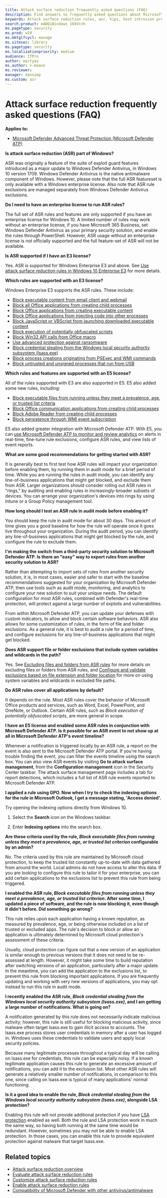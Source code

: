 ```yaml
---
title: Attack surface reduction frequently asked questions (FAQ)
description: Find answers to frequently asked questions about Microsoft Defender ATP's attack surface reduction rules.
keywords: Attack surface reduction rules, asr, hips, host intrusion prevention system, protection rules, anti-exploit, antiexploit, exploit, infection prevention, Microsoft Defender Advanced Threat Protection, Microsoft Defender ATP
search.product: eADQiWindows 10XVcnh
ms.pagetype: security
ms.prod: w10
ms.mktglfcycl: manage
ms.sitesec: library
ms.pagetype: security
ms.localizationpriority: medium
audience: ITPro
author: martyav
ms.author: v-maave
ms.reviewer: 
manager: dansimp
ms.custom: asr
---
```


# Attack surface reduction frequently asked questions (FAQ)

**Applies to:**

* [Microsoft Defender Advanced Threat Protection (Microsoft Defender ATP)](https://go.microsoft.com/fwlink/p/?linkid=2069559)

**Is attack surface reduction (ASR) part of Windows?**

ASR was originally a feature of the suite of exploit guard features introduced as a major update to Windows Defender Antivirus, in Windows 10 version 1709. Windows Defender Antivirus is the native antimalware component of Windows. However, please note that the full ASR featureset is only available with a Windows enterprise license. Also note that ASR rule exclusions are managed separately from Windows Defender Antivirus exclusions.

**Do I need to have an enterprise license to run ASR rules?**

The full set of ASR rules and features are only supported if you have an enterprise license for Windows 10. A limited number of rules may work without an enterprise license, if you have Microsoft 365 Business, set Windows Defender Antivirus as your primary security solution, and enable the rules through PowerShell. However, ASR usage without an enterprise license is not officially supported and the full feature-set of ASR will not be available.

**Is ASR supported if I have an E3 license?**

Yes. ASR is supported for Windows Enterprise E3 and above. See [Use attack surface reduction rules in Windows 10 Enterprise E3](attack-surface-reduction-rules-in-windows-10-enterprise-e3.md) for more details.

**Which rules are supported with an E3 license?**

Windows Enterprise E3 supports the ASR rules. These include:

- [Block executable content from email client and webmail](attack-surface-reduction.md#block-executable-content-from-email-client-and-webmail)
- [Block all Office applications from creating child processes](attack-surface-reduction.md#block-all-office-applications-from-creating-child-processes)
- [Block Office applications from creating executable content](attack-surface-reduction.md#block-office-applications-from-creating-executable-content)
- [Block Office applications from injecting code into other processes](attack-surface-reduction.md#block-office-applications-from-injecting-code-into-other-processes)
- [Block JavaScript or VBScript from launching downloaded executable content](attack-surface-reduction.md##block-javascript-or-vbscript-from-launching-downloaded-executable-content)
- [Block execution of potentially obfuscated scripts](attack-surface-reduction.md#block-execution-of-potentially-obfuscated-scripts)
- [Block Win32 API calls from Office macro](attack-surface-reduction.md#block-win32-api-calls-from-office-macros)
- [Use advanced protection against ransomware](attack-surface-reduction.md#use-advanced-protection-against-ransomware)<!-- Note: Because the following link contains characters the validator is not expecting, it throws a warning that the bookmark does not exist. This is a false positive; the link correctly targets the heading, Block credential stealing from the Windows local security authority subsystem (lsass.exe), when selected -->
- [Block credential stealing from the Windows local security authority subsystem (lsass.exe)](attack-surface-reduction.md#block-credential-stealing-from-the-windows-local-security-authority-subsystem-(lsass.exe))
- [Block process creations originating from PSExec and WMI commands](attack-surface-reduction.md#block-process-creations-originating-from-psexec-and-wmi-commands)
- [Block untrusted and unsigned processes that run from USB](attack-surface-reduction.md#block-untrusted-and-unsigned-processes-that-run-from-usb)

**Which rules and features are supported with an E5 license?**

All of the rules supported with E3 are also supported in E5. E5 also added some new rules, including:

- [Block executable files from running unless they meet a prevalence, age, or trusted list criteria](attack-surface-reduction.md#block-executable-files-from-running-unless-they-meet-a-prevalence-age-or-trusted-list-criterion)
- [Block Office communication applications from creating child processes](attack-surface-reduction.md#block-office-communication-application-from-creating-child-processes)
- [Block Adobe Reader from creating child processes](attack-surface-reduction.md#block-adobe-reader-from-creating-child-processes)
- [Block persistence through WMI event subscription](attack-surface-reduction.md#block-persistence-through-wmi-event-subscription)

E5 also added greater integration with Microsoft Defender ATP. With E5, you can [use Microsoft Defender ATP to monitor and review analytics](https://docs.microsoft.com/microsoft-365/security/mtp/monitor-devices?view=o365-worldwide#monitor-and-manage-asr-rule-deployment-and-detections) on alerts in real-time, fine-tune rule exclusions, configure ASR rules, and view lists of event reports.

**What are some good recommendations for getting started with ASR?**

It is generally best to first test how ASR rules will impact your organization before enabling them, by running them in audit mode for a brief period of time. While you are running the rules in audit mode, you can identify any line-of-business applications that might get blocked, and exclude them from ASR. Larger organizations should consider rolling out ASR rules in "rings," by auditing and enabling rules in increasingly-broader subsets of devices. You can arrange your organization's devices into rings by using Intune or a Group Policy management tool.

**How long should I test an ASR rule in audit mode before enabling it?**

You should keep the rule in audit mode for about 30 days. This amount of time gives you a good baseline for how the rule will operate once it goes live throughout your organization. During the audit period, you can identify any line-of-business applications that might get blocked by the rule, and configure the rule to exclude them.

**I'm making the switch from a third-party security solution to Microsoft Defender ATP. Is there an "easy" way to export rules from another security solution to ASR?**

Rather than attempting to import sets of rules from another security solution, it is, in most cases, easier and safer to start with the baseline recommendations suggested for your organization by Microsoft Defender ATP, then use tools such as audit mode, monitoring, and analytics to configure your new solution to suit your unique needs. The default configuration for most ASR rules, combined with Defender's real-time protection, will protect against a large number of exploits and vulnerabilities.

From within Microsoft Defender ATP, you can update your defenses with custom indicators, to allow and block certain software behaviors. ASR also allows for some customization of rules, in the form of file and folder exclusions. As a general rule, it is best to audit a rule for a period of time, and configure exclusions for any line-of-business applications that might get blocked.

**Does ASR support file or folder exclusions that include system variables and wildcards in the path?**

Yes. See [Excluding files and folders from ASR rules](enable-attack-surface-reduction.md#exclude-files-and-folders-from-asr-rules) for more details on excluding files or folders from ASR rules, and [Configure and validate exclusions based on file extension and folder location](../windows-defender-antivirus/configure-extension-file-exclusions-windows-defender-antivirus.md#use-wildcards-in-the-file-name-and-folder-path-or-extension-exclusion-lists) for more on using system variables and wildcards in excluded file paths.

**Do ASR rules cover all applications by default?**

It depends on the rule. Most ASR rules cover the behavior of Microsoft Office products and services, such as Word, Excel, PowerPoint, and OneNote, or Outlook. Certain ASR rules, such as *Block execution of potentially obfuscated scripts*, are more general in scope.

**I have an E5 license and enabled some ASR rules in conjunction with Microsoft Defender ATP. Is it possible for an ASR event to not show up at all in Microsoft Defender ATP's event timeline?**

Whenever a notification is triggered locally by an ASR rule, a report on the event is also sent to the Microsoft Defender ATP portal. If you're having trouble finding the event, you can filter the events timeline using the search box. You can also view ASR events by visiting **Go to attack surface management**, from the **Configuration management** icon in the Security Center taskbar. The attack surface management page includes a tab for report detections, which includes a full list of ASR rule events reported to Microsoft Defender ATP.

**I applied a rule using GPO. Now when I try to check the indexing options for the rule in Microsoft Outlook, I get a message stating, 'Access denied'.**

Try opening the indexing options directly from Windows 10.

1. Select the **Search** icon on the Windows taskbar.

1. Enter **Indexing options** into the search box. <!-- Where are the ASR rules specifically listed, though? -->

**Are these criteria used by the rule, *Block executable files from running unless they meet a prevalence, age, or trusted list criterion* configurable by an admin?**

No. The criteria used by this rule are maintained by Microsoft cloud protection, to keep the trusted list constantly up-to-date with data gathered from around the world. Local admins do not have access to alter this data. If you are looking to configure this rule to tailor it for your enterprise, you can add certain applications to the exclusions list to prevent this rule from being triggered.

**I enabled the ASR rule, *Block executable files from running unless they meet a prevalence, age, or trusted list criterion*. After some time, I updated a piece of software, and the rule is now blocking it, even though it didn't before. Did something go wrong?**

This rule relies upon each application having a known reputation, as measured by prevalence, age, or being otherwise included on a list of trusted or excluded apps. The rule's decision to block or allow an application is ultimately determined by Microsoft cloud protection's assessment of these criteria.

Usually, cloud protection can figure out that a new version of an application is similar enough to previous versions that it does not need to be re-assessed at length. However, it might take some time to build reputation after switching versions of an application, particularly after a major update. In the meantime, you can add the application to the exclusions list, to prevent this rule from blocking important applications. If you are frequently updating and working with very new versions of applications, you may opt instead to run this rule in audit mode.

**I recently enabled the ASR rule, *Block credential stealing from the Windows local security authority subsystem (lsass.exe)*, and I am getting a large number of notifications. What is going on?**

A notification generated by this rule does not necessarily indicate malicious activity; however, this rule is still useful for blocking malicious activity, since malware often target lsass.exe to gain illicit access to accounts. The lsass.exe process stores user credentials in memory after a user has logged in. Windows uses these credentials to validate users and apply local security policies.

Because many legitimate processes throughout a typical day will be calling on lsass.exe for credentials, this rule can be especially noisy. If a known legitimate application causes this rule to generate an excessive amount of notifications, you can add it to the exclusion list. Most other ASR rules will generate a relatively smaller number of notifications, in comparison to this one, since calling on lsass.exe is typical of many applications' normal functioning.

**Is it a good idea to enable the rule, *Block credential stealing from the Windows local security authority subsystem (lsass.exe)*, alongside LSA protection?**

Enabling this rule will not provide additional protection if you have [LSA protection](https://docs.microsoft.com/windows-server/security/credentials-protection-and-management/configuring-additional-lsa-protection#BKMK_HowToConfigure) enabled as well. Both the rule and LSA protection work in much the same way, so having both running at the same time would be redundant. However, sometimes you may not be able to enable LSA protection. In those cases, you can enable this rule to provide equivalent protection against malware that target lsass.exe.

## Related topics

- [Attack surface reduction overview](attack-surface-reduction.md)
- [Evaluate attack surface reduction rules](evaluate-attack-surface-reduction.md)
- [Customize attack surface reduction rules](customize-attack-surface-reduction.md)
- [Enable attack surface reduction rules](enable-attack-surface-reduction.md)
- [Compatibility of Microsoft Defender with other antivirus/antimalware](../windows-defender-antivirus/windows-defender-antivirus-compatibility.md)
